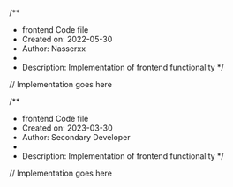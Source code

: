 /**
 * frontend Code file
 * Created on: 2022-05-30
 * Author: Nasserxx
 *
 * Description: Implementation of frontend functionality
 */
 
// Implementation goes here

/**
 * frontend Code file
 * Created on: 2023-03-30
 * Author: Secondary Developer
 *
 * Description: Implementation of frontend functionality
 */
 
// Implementation goes here

